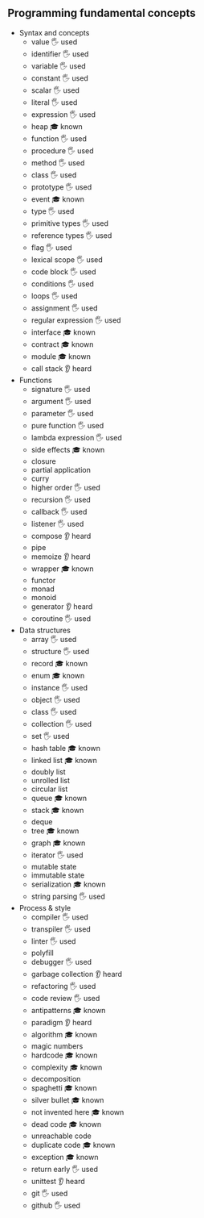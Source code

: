 ## Programming fundamental concepts

- Syntax and concepts
  - value 🖐️ used
  - identifier 🖐️ used
  - variable 🖐️ used
  - constant 🖐️ used
  - scalar 🖐️ used
  - literal 🖐️ used
  - expression 🖐️ used
  - heap 🎓 known
  - function 🖐️ used
  - procedure 🖐️ used
  - method 🖐️ used
  - class 🖐️ used
  - prototype 🖐️ used
  - event 🎓 known
  - type 🖐️ used
  - primitive types 🖐️ used
  - reference types 🖐️ used
  - flag 🖐️ used
  - lexical scope 🖐️ used
  - code block 🖐️ used
  - conditions 🖐️ used
  - loops 🖐️ used
  - assignment 🖐️ used
  - regular expression 🖐️ used
  - interface  🎓 known
  - contract 🎓 known
  - module 🎓 known
  - call stack 👂 heard
- Functions
  - signature 🖐️ used
  - argument 🖐️ used
  - parameter 🖐️ used
  - pure function 🖐️ used
  - lambda expression 🖐️ used
  - side effects 🎓 known
  - closure
  - partial application
  - curry
  - higher order 🖐️ used
  - recursion 🖐️ used
  - callback 🖐️ used
  - listener 🖐️ used
  - compose 👂 heard
  - pipe
  - memoize 👂 heard
  - wrapper 🎓 known
  - functor
  - monad
  - monoid
  - generator 👂 heard
  - coroutine 🖐️ used
- Data structures
  - array 🖐️ used
  - structure 🖐️ used
  - record 🎓 known
  - enum 🎓 known
  - instance 🖐️ used
  - object 🖐️ used
  - class 🖐️ used
  - collection 🖐️ used
  - set 🖐️ used
  - hash table 🎓 known
  - linked list 🎓 known
  - doubly list
  - unrolled list
  - circular list
  - queue 🎓 known
  - stack 🎓 known
  - deque
  - tree 🎓 known
  - graph 🎓 known
  - iterator 🖐️ used
  - mutable state
  - immutable state
  - serialization 🎓 known
  - string parsing 🖐️ used
- Process & style
  - compiler 🖐️ used
  - transpiler 🖐️ used
  - linter 🖐️ used
  - polyfill
  - debugger 🖐️ used
  - garbage collection 👂 heard
  - refactoring 🖐️ used
  - code review 🖐️ used
  - antipatterns 🎓 known
  - paradigm 👂 heard
  - algorithm 🎓 known
  - magic numbers
  - hardcode 🎓 known
  - complexity 🎓 known
  - decomposition
  - spaghetti 🎓 known
  - silver bullet 🎓 known
  - not invented here 🎓 known
  - dead code 🎓 known
  - unreachable code
  - duplicate code 🎓 known
  - exception 🎓 known
  - return early 🖐️ used
  - unittest 👂 heard
  - git 🖐️ used
  - github 🖐️ used

